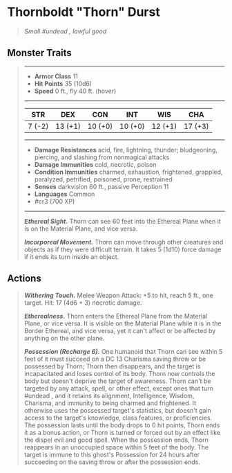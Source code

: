 # Thornboldt "Thorn" Durst
>*Small #undead , lawful good*
## Monster Traits
>___
>- **Armor Class** 11
>- **Hit Points** 35 (10d6)
>- **Speed** 0 ft., fly 40 ft. (hover)
>___
>|STR|DEX|CON|INT|WIS|CHA|
>|:---:|:---:|:---:|:---:|:---:|:---:|
>|7 (-2)|13 (+1)|10 (+0)|10 (+0)|12 (+1)|17 (+3)|
>___
>- **Damage Resistances** acid, fire, lightning, thunder; bludgeoning, piercing, and slashing from nonmagical attacks
>- **Damage Immunities** cold, necrotic, poison
>- **Condition Immunities** charmed, exhaustion, frightened, grappled, paralyzed, petrified, poisoned, prone, restrained
>- **Senses** darkvision 60 ft., passive Perception 11
>- **Languages** Common
>- #cr3 (700 XP)
>___
>***Ethereal Sight.*** Thorn can see 60 feet into the Ethereal Plane when it is on the Material Plane, and vice versa.  
>
>***Incorporeal Movement.*** Thorn can move through other creatures and objects as if they were difficult terrain. It takes 5 (1d10) force damage if it ends its turn inside an object.  
>
## Actions
>***Withering Touch.*** Melee Weapon Attack: +5 to hit, reach 5 ft., one target. Hit: 17 (4d6 + 3) necrotic damage.  
>
>***Etherealness.*** Thorn enters the Ethereal Plane from the Material Plane, or vice versa. It is visible on the Material Plane while it is in the Border Ethereal, and vice versa, yet it can't affect or be affected by anything on the other plane.  
>
>***Possession (Recharge 6).*** One humanoid that Thorn can see within 5 feet of it must succeed on a DC 13 Charisma saving throw or be possessed by Thorn; Thorn then disappears, and the target is incapacitated and loses control of its body. Thorn now controls the body but doesn't deprive the target of awareness. Thorn can't be targeted by any attack, spell, or other effect, except ones that turn #undead , and it retains its alignment, Intelligence, Wisdom, Charisma, and immunity to being charmed and frightened. It otherwise uses the possessed target's statistics, but doesn't gain access to the target's knowledge, class features, or proficiencies.  
>The possession lasts until the body drops to 0 hit points, Thorn ends it as a bonus action, or Thorn is turned or forced out by an effect like the dispel evil and good spell. When the possession ends, Thorn reappears in an unoccupied space within 5 feet of the body. The target is immune to this ghost's Possession for 24 hours after succeeding on the saving throw or after the possession ends.